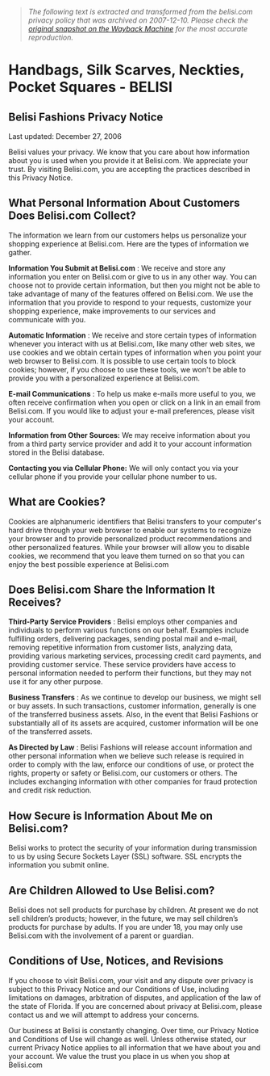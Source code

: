 > *The following text is extracted and transformed from the belisi.com privacy policy that was archived on 2007-12-10. Please check the [original snapshot on the Wayback Machine](https://web.archive.org/web/20071210212425id_/http%3A//www.belisi.com/privacy.aspx) for the most accurate reproduction.*

# Handbags, Silk Scarves, Neckties, Pocket Squares - BELISI

##  Belisi Fashions Privacy Notice

Last updated: December 27, 2006

Belisi values your privacy. We know that you care about how information about you is used when you provide it at Belisi.com. We appreciate your trust. By visiting Belisi.com, you are accepting the practices described in this Privacy Notice. 

##  What Personal Information About Customers Does Belisi.com Collect?

The information we learn from our customers helps us personalize your shopping experience at Belisi.com. Here are the types of information we gather. 

**Information You Submit at Belisi.com** : We receive and store any information you enter on Belisi.com or give to us in any other way. You can choose not to provide certain information, but then you might not be able to take advantage of many of the features offered on Belisi.com. We use the information that you provide to respond to your requests, customize your shopping experience, make improvements to our services and communicate with you.

**Automatic Information** : We receive and store certain types of information whenever you interact with us at Belisi.com, like many other web sites, we use cookies and we obtain certain types of information when you point your web browser to Belisi.com. It is possible to use certain tools to block cookies; however, if you choose to use these tools, we won't be able to provide you with a personalized experience at Belisi.com.

**E-mail Communications** : To help us make e-mails more useful to you, we often receive confirmation when you open or click on a link in an email from Belisi.com. If you would like to adjust your e-mail preferences, please visit your account. 

**Information from Other Sources:** We may receive information about you from a third party service provider and add it to your account information stored in the Belisi database.

**Contacting you via Cellular Phone:** We will only contact you via your cellular phone if you provide your cellular phone number to us. 

##  What are Cookies?

Cookies are alphanumeric identifiers that Belisi transfers to your computer's hard drive through your web browser to enable our systems to recognize your browser and to provide personalized product recommendations and other personalized features. While your browser will allow you to disable cookies, we recommend that you leave them turned on so that you can enjoy the best possible experience at Belisi.com 

##  Does Belisi.com Share the Information It Receives?

**Third-Party Service Providers** : Belisi employs other companies and individuals to perform various functions on our behalf. Examples include fulfilling orders, delivering packages, sending postal mail and e-mail, removing repetitive information from customer lists, analyzing data, providing various marketing services, processing credit card payments, and providing customer service. These service providers have access to personal information needed to perform their functions, but they may not use it for any other purpose.

**Business Transfers** : As we continue to develop our business, we might sell or buy assets. In such transactions, customer information, generally is one of the transferred business assets. Also, in the event that Belisi Fashions or substantially all of its assets are acquired, customer information will be one of the transferred assets.

**As Directed by Law** : Belisi Fashions will release account information and other personal information when we believe such release is required in order to comply with the law, enforce our conditions of use, or protect the rights, property or safety or Belisi.com, our customers or others. The includes exchanging information with other companies for fraud protection and credit risk reduction.

##  How Secure is Information About Me on Belisi.com?

Belisi works to protect the security of your information during transmission to us by using Secure Sockets Layer (SSL) software. SSL encrypts the information you submit online. 

##  Are Children Allowed to Use Belisi.com?

Belisi does not sell products for purchase by children. At present we do not sell children’s products; however, in the future, we may sell children’s products for purchase by adults. If you are under 18, you may only use Belisi.com with the involvement of a parent or guardian.

##  Conditions of Use, Notices, and Revisions

If you choose to visit Belisi.com, your visit and any dispute over privacy is subject to this Privacy Notice and our Conditions of Use, including limitations on damages, arbitration of disputes, and application of the law of the state of Florida. If you are concerned about privacy at Belisi.com, please contact us and we will attempt to address your concerns. 

Our business at Belisi is constantly changing. Over time, our Privacy Notice and Conditions of Use will change as well. Unless otherwise stated, our current Privacy Notice applies to all information that we have about you and your account. We value the trust you place in us when you shop at Belisi.com 

